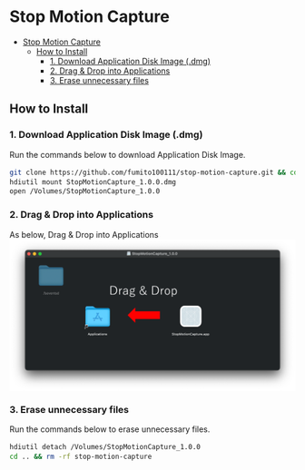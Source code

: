 # Stop Motion Capture
- [Stop Motion Capture](#stop-motion-capture)
  - [How to Install](#how-to-install)
    - [1. Download Application Disk Image (.dmg)](#1-download-application-disk-image-dmg)
    - [2. Drag \& Drop into Applications](#2-drag--drop-into-applications)
    - [3. Erase unnecessary files](#3-erase-unnecessary-files)

## How to Install
### 1. Download Application Disk Image (.dmg)
Run the commands below to download Application Disk Image.
```zsh
git clone https://github.com/fumito100111/stop-motion-capture.git && cd stop-motion-capture
hdiutil mount StopMotionCapture_1.0.0.dmg
open /Volumes/StopMotionCapture_1.0.0
```

### 2. Drag & Drop into Applications
As below, Drag & Drop into Applications
<img src="docs/assets/how-to-install-2.png" align="center">

### 3. Erase unnecessary files
Run the commands below to erase unnecessary files.
```zsh
hdiutil detach /Volumes/StopMotionCapture_1.0.0
cd .. && rm -rf stop-motion-capture
```